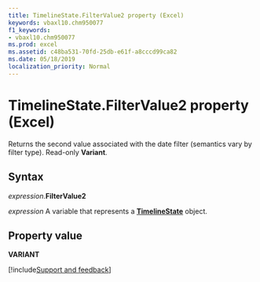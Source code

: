 ```yaml
---
title: TimelineState.FilterValue2 property (Excel)
keywords: vbaxl10.chm950077
f1_keywords:
- vbaxl10.chm950077
ms.prod: excel
ms.assetid: c48ba531-70fd-25db-e61f-a8cccd99ca82
ms.date: 05/18/2019
localization_priority: Normal
---
```



# TimelineState.FilterValue2 property (Excel)

Returns the second value associated with the date filter (semantics vary by filter type). Read-only **Variant**.


## Syntax

_expression_.**FilterValue2**

_expression_ A variable that represents a **[TimelineState](Excel.TimelineState.md)** object.


## Property value

**VARIANT**




[!include[Support and feedback](~/includes/feedback-boilerplate.md)]